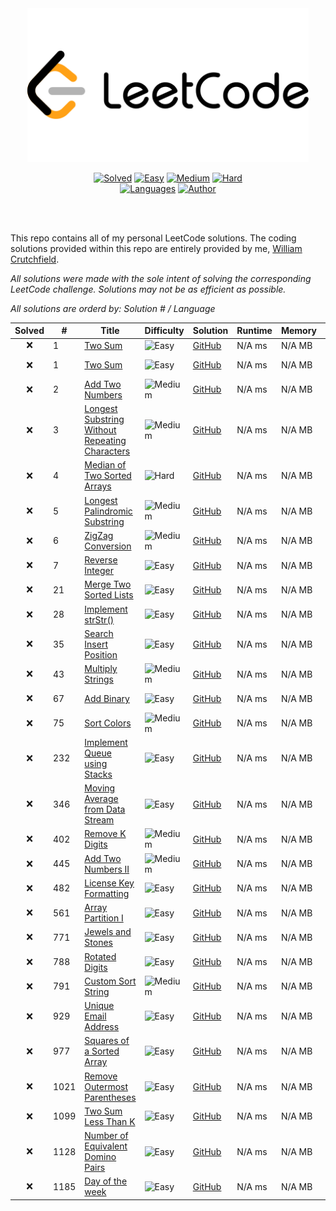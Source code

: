 <div align="center">
<img src="https://github.com/CrutchTheClutch/LeetCode/raw/master/logo.png" width="450" height="auto"/>

[![Solved](https://img.shields.io/badge/Solved-0/2093-337ab7.svg?style=flat)](https://github.com/CrutchTheClutch/HackerRank#table-of-contents)
[![Easy](https://img.shields.io/badge/Easy-4-5cb85c.svg?style=flat)](https://github.com/CrutchTheClutch/HackerRank#table-of-contents)
[![Medium](https://img.shields.io/badge/Medium-0-f0ad4e.svg?style=flat)](https://github.com/CrutchTheClutch/HackerRank#table-of-contents)
[![Hard](https://img.shields.io/badge/Hard-0-d9534f.svg?style=flat)](https://github.com/CrutchTheClutch/HackerRank#table-of-contents)
</br>
[![Languages](https://img.shields.io/badge/Languages-C%23,%20JavaScript-red.svg?style=flat)](https://github.com/CrutchTheClutch/HackerRank#table-of-contents)
[![Author](https://img.shields.io/badge/Author-William%20Crutchfield-blue.svg?style=flat)](https://leetcode.com/CrutchTheClutch/)

</div>
</br>
</br>

This repo contains all of my personal LeetCode solutions. The coding solutions provided within this repo are entirely provided by me, [William Crutchfield](https://leetcode.com/CrutchTheClutch/).

_All solutions were made with the sole intent of solving the corresponding LeetCode challenge. Solutions may not be as efficient as possible._

_All solutions are orderd by: Solution # / Language_

| Solved | #    | Title                                                                                                                           | Difficulty                                                           | Solution                                                                                    | Runtime | Memory | Language                                                                      |
| :----: | ---- | ------------------------------------------------------------------------------------------------------------------------------- | -------------------------------------------------------------------- | ------------------------------------------------------------------------------------------- | ------- | ------ | ----------------------------------------------------------------------------- |
|   ❌    | 1    | [Two Sum](https://leetcode.com/problems/two-sum)                                                                                | ![Easy](https://img.shields.io/badge/Easy-5cb85c.svg?style=flat)     | [GitHub](Solutions/1.%20Two%20Sum/Solution.cs)                                              | N/A ms  | N/A MB | ![C#](https://img.shields.io/badge/C%23--178600.svg?style=flat)               |
|   ❌    | 1    | [Two Sum](https://leetcode.com/problems/two-sum)                                                                                | ![Easy](https://img.shields.io/badge/Easy-5cb85c.svg?style=flat)     | [GitHub](Solutions/1.%20Two%20Sum/Solution.js)                                              | N/A ms  | N/A MB | ![JavaScript](https://img.shields.io/badge/JavaScript--f1e05a.svg?style=flat) |
|   ❌    | 2    | [Add Two Numbers](https://leetcode.com/problems/two-sum/)                                                                       | ![Medium](https://img.shields.io/badge/Medium-f0ad4e.svg?style=flat) | [GitHub](Solutions/2.%20Add%20Two%20Numbers/Solution.js)                                    | N/A ms  | N/A MB | ![JavaScript](https://img.shields.io/badge/JavaScript--f1e05a.svg?style=flat) |
|   ❌    | 3    | [Longest Substring Without Repeating Characters](https://leetcode.com/problems/longest-substring-without-repeating-characters/) | ![Medium](https://img.shields.io/badge/Medium-f0ad4e.svg?style=flat) | [GitHub](Solutions/3.%20Longest%20Substring%20Without%20Repeating%20Characters/Solution.js) | N/A ms  | N/A MB | ![JavaScript](https://img.shields.io/badge/JavaScript--f1e05a.svg?style=flat) |
|   ❌    | 4    | [Median of Two Sorted Arrays](https://leetcode.com/problems/median-of-two-sorted-arrays/)                                       | ![Hard](https://img.shields.io/badge/Hard-d9534f.svg?style=flat)     | [GitHub](Solutions/4.%20Median%20of%20Two%20Sorted%20Arrays/Solution.js)                    | N/A ms  | N/A MB | ![JavaScript](https://img.shields.io/badge/JavaScript--f1e05a.svg?style=flat) |
|   ❌    | 5    | [Longest Palindromic Substring](https://leetcode.com/problems/longest-palindromic-substring/)                                   | ![Medium](https://img.shields.io/badge/Medium-f0ad4e.svg?style=flat) | [GitHub](Solutions/5.%20Longest%20Palindromic%20Substring/Solution.js)                      | N/A ms  | N/A MB | ![JavaScript](https://img.shields.io/badge/JavaScript--f1e05a.svg?style=flat) |
|   ❌    | 6    | [ZigZag Conversion](https://leetcode.com/problems/zigzag-conversion/)                                                           | ![Medium](https://img.shields.io/badge/Medium-f0ad4e.svg?style=flat) | [GitHub](Solutions/6.%20ZigZag%20Conversion/Solution.js)                                    | N/A ms  | N/A MB | ![JavaScript](https://img.shields.io/badge/JavaScript--f1e05a.svg?style=flat) |
|   ❌    | 7    | [Reverse Integer](https://leetcode.com/problems/reverse-integer/)                                                               | ![Easy](https://img.shields.io/badge/Easy-5cb85c.svg?style=flat)     | [GitHub](Solutions/7.%20Reverse%20Integer/Solution.js)                                      | N/A ms  | N/A MB | ![JavaScript](https://img.shields.io/badge/JavaScript--f1e05a.svg?style=flat) |
|   ❌    | 21   | [Merge Two Sorted Lists](https://leetcode.com/problems/merge-two-sorted-lists/)                                                 | ![Easy](https://img.shields.io/badge/Easy-5cb85c.svg?style=flat)     | [GitHub](Solutions/21.%20Merge%20Two%20Sorted%20Lists/Solution.js)                          | N/A ms  | N/A MB | ![JavaScript](https://img.shields.io/badge/JavaScript--f1e05a.svg?style=flat) |
|   ❌    | 28   | [Implement strStr()](https://leetcode.com/problems/implement-strstr/)                                                           | ![Easy](https://img.shields.io/badge/Easy-5cb85c.svg?style=flat)     | [GitHub](Solutions/28.%20Implement%20strStr%28%29/Solution.js)                              | N/A ms  | N/A MB | ![JavaScript](https://img.shields.io/badge/JavaScript--f1e05a.svg?style=flat) |
|   ❌    | 35   | [Search Insert Position](https://leetcode.com/problems/search-insert-position/)                                                 | ![Easy](https://img.shields.io/badge/Easy-5cb85c.svg?style=flat)     | [GitHub](Solutions/35.%20Search%20Insert%20Position/Solution.js)                            | N/A ms  | N/A MB | ![JavaScript](https://img.shields.io/badge/JavaScript--f1e05a.svg?style=flat) |
|   ❌    | 43   | [Multiply Strings](https://leetcode.com/problems/multiply-strings/)                                                             | ![Medium](https://img.shields.io/badge/Medium-f0ad4e.svg?style=flat) | [GitHub](Solutions/43.%20Multiply%20Strings/Solution.js)                                    | N/A ms  | N/A MB | ![JavaScript](https://img.shields.io/badge/JavaScript--f1e05a.svg?style=flat) |
|   ❌    | 67   | [Add Binary](https://leetcode.com/problems/add-binary/)                                                                         | ![Easy](https://img.shields.io/badge/Easy-5cb85c.svg?style=flat)     | [GitHub](Solutions/67.%20Add%20Binary/Solution.js)                                          | N/A ms  | N/A MB | ![JavaScript](https://img.shields.io/badge/JavaScript--f1e05a.svg?style=flat) |
|   ❌    | 75   | [Sort Colors](https://leetcode.com/problems/sort-colors/)                                                                       | ![Medium](https://img.shields.io/badge/Medium-f0ad4e.svg?style=flat) | [GitHub](Solutions/75.%20Sort%20Colors/Solution.js)                                         | N/A ms  | N/A MB | ![JavaScript](https://img.shields.io/badge/JavaScript--f1e05a.svg?style=flat) |
|   ❌    | 232  | [Implement Queue using Stacks](https://leetcode.com/problems/implement-queue-using-stacks/)                                     | ![Easy](https://img.shields.io/badge/Easy-5cb85c.svg?style=flat)     | [GitHub](Solutions/232.%20Implement%20Queue%20using%20Stacks/Solution.js)                   | N/A ms  | N/A MB | ![JavaScript](https://img.shields.io/badge/JavaScript--f1e05a.svg?style=flat) |
|   ❌    | 346  | [Moving Average from Data Stream](https://leetcode.com/problems/moving-average-from-data-stream/)                               | ![Easy](https://img.shields.io/badge/Easy-5cb85c.svg?style=flat)     | [GitHub](Solutions/346.%20Moving%20Average%20from%20Data%20Stream/Solution.js)              | N/A ms  | N/A MB | ![JavaScript](https://img.shields.io/badge/JavaScript--f1e05a.svg?style=flat) |
|   ❌    | 402  | [Remove K Digits](https://leetcode.com/problems/remove-k-digits/)                                                               | ![Medium](https://img.shields.io/badge/Medium-f0ad4e.svg?style=flat) | [GitHub](Solutions/402.%20Remove%20K%20Digits/Solution.js)                                  | N/A ms  | N/A MB | ![JavaScript](https://img.shields.io/badge/JavaScript--f1e05a.svg?style=flat) |
|   ❌    | 445  | [Add Two Numbers II](https://leetcode.com/problems/add-two-numbers-ii/)                                                         | ![Medium](https://img.shields.io/badge/Medium-f0ad4e.svg?style=flat) | [GitHub](Solutions/445.%20Add%20Two%20Numbers%20II/Solution.js)                             | N/A ms  | N/A MB | ![JavaScript](https://img.shields.io/badge/JavaScript--f1e05a.svg?style=flat) |
|   ❌    | 482  | [License Key Formatting](https://leetcode.com/problems/license-key-formatting/)                                                 | ![Easy](https://img.shields.io/badge/Easy-5cb85c.svg?style=flat)     | [GitHub](Solutions/482.%20License%20Key%20Formatting/Solution.js)                           | N/A ms  | N/A MB | ![JavaScript](https://img.shields.io/badge/JavaScript--f1e05a.svg?style=flat) |
|   ❌    | 561  | [Array Partition I](https://leetcode.com/problems/array-partition-i/)                                                           | ![Easy](https://img.shields.io/badge/Easy-5cb85c.svg?style=flat)     | [GitHub](Solutions/561.%20Array%20Partition%20I/Solution.js)                                | N/A ms  | N/A MB | ![JavaScript](https://img.shields.io/badge/JavaScript--f1e05a.svg?style=flat) |
|   ❌    | 771  | [Jewels and Stones](https://leetcode.com/problems/jewels-and-stones/)                                                           | ![Easy](https://img.shields.io/badge/Easy-5cb85c.svg?style=flat)     | [GitHub](Solutions/771.%20Jewels%20and%20Stones/Solution.js)                                | N/A ms  | N/A MB | ![JavaScript](https://img.shields.io/badge/JavaScript--f1e05a.svg?style=flat) |
|   ❌    | 788  | [Rotated Digits](https://leetcode.com/problems/rotated-digits/)                                                                 | ![Easy](https://img.shields.io/badge/Easy-5cb85c.svg?style=flat)     | [GitHub](Solutions/788.%20Rotated%20Digits/Solution.js)                                     | N/A ms  | N/A MB | ![JavaScript](https://img.shields.io/badge/JavaScript--f1e05a.svg?style=flat) |
|   ❌    | 791  | [Custom Sort String](https://leetcode.com/problems/custom-sort-string/)                                                         | ![Medium](https://img.shields.io/badge/Medium-f0ad4e.svg?style=flat) | [GitHub](Solutions/791.%20Custom%20Sort%20String/Solution.js)                               | N/A ms  | N/A MB | ![JavaScript](https://img.shields.io/badge/JavaScript--f1e05a.svg?style=flat) |
|   ❌    | 929  | [Unique Email Address](https://leetcode.com/problems/unique-email-addresses/)                                                   | ![Easy](https://img.shields.io/badge/Easy-5cb85c.svg?style=flat)     | [GitHub](Solutions/929.%20Unique%20Email%20Address/Solution.js)                             | N/A ms  | N/A MB | ![JavaScript](https://img.shields.io/badge/JavaScript--f1e05a.svg?style=flat) |
|   ❌    | 977  | [Squares of a Sorted Array](https://leetcode.com/problems/squares-of-a-sorted-array/)                                           | ![Easy](https://img.shields.io/badge/Easy-5cb85c.svg?style=flat)     | [GitHub](Solutions/977.%20Squares%20of%20a%20Sorted%20Array/Solution.js)                    | N/A ms  | N/A MB | ![JavaScript](https://img.shields.io/badge/JavaScript--f1e05a.svg?style=flat) |
|   ❌    | 1021 | [Remove Outermost Parentheses](https://leetcode.com/problems/remove-outermost-parentheses/)                                     | ![Easy](https://img.shields.io/badge/Easy-5cb85c.svg?style=flat)     | [GitHub](Solutions/1021.%20Remove%20Outermost%20Parentheses/Solution.js)                    | N/A ms  | N/A MB | ![JavaScript](https://img.shields.io/badge/JavaScript--f1e05a.svg?style=flat) |
|   ❌    | 1099 | [Two Sum Less Than K](https://leetcode.com/problems/two-sum-less-than-k/)                                                       | ![Easy](https://img.shields.io/badge/Easy-5cb85c.svg?style=flat)     | [GitHub](Solutions/1099.%20Two%20Sum%20Less%20Than%20K/Solution.js)                         | N/A ms  | N/A MB | ![JavaScript](https://img.shields.io/badge/JavaScript--f1e05a.svg?style=flat) |
|   ❌    | 1128 | [Number of Equivalent Domino Pairs](https://leetcode.com/problems/number-of-equivalent-domino-pairs/)                           | ![Easy](https://img.shields.io/badge/Easy-5cb85c.svg?style=flat)     | [GitHub](Solutions/1128.%20Number%20of%20Equivalent%20Domino%20Pairs/Solution.js)           | N/A ms  | N/A MB | ![JavaScript](https://img.shields.io/badge/JavaScript--f1e05a.svg?style=flat) |
|   ❌    | 1185 | [Day of the week](https://leetcode.com/problems/day-of-the-week/)                                                               | ![Easy](https://img.shields.io/badge/Easy-5cb85c.svg?style=flat)     | [GitHub](Solutions/1185.%20Day%20of%20the%20week/Solution.js)                               | N/A ms  | N/A MB | ![JavaScript](https://img.shields.io/badge/JavaScript--f1e05a.svg?style=flat) |
